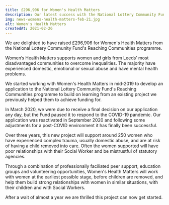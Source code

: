 ```yaml
---
title: £296,906 for Women's Health Matters
description: Our latest success with the National Lottery Community Fund's Reaching Communities programme will support women in Leeds who have experienced domestic abuse and may have their child put in care.
img: news-womens-health-matters-feb-21.jpg
alt: Women's Health Matters
createdAt: 2021-02-26
---
```


We are delighted to have raised £296,906 for Women's Health Matters from the National Lottery Community Fund's Reaching Communities programme.

Women’s Health Matters supports women and girls from Leeds’ most disadvantaged communities to overcome inequalities. The majority have experienced domestic, emotional or sexual abuse and have mental health problems.

We started working with Women's Health Matters in mid-2019 to develop an application to the National Lottery Community Fund's Reaching Communities programme to build on learning from an existing project we previously helped them to achieve funding for.

In March 2020, we were due to receive a final decision on our application any day, but the Fund paused it to respond to the COVID-19 pandemic. Our application was reactivated in September 2020 and following some adjustments for a post-COVID environment it has finally been successful.

Over three years, this new project will support around 250 women who have experienced complex trauma, usually domestic abuse, and are at risk of having a child removed into care. Often the women supported will have poor relationships with their Social Worker and be mistrustful of statutory agencies.

Through a combination of professionally faciliated peer support, education groups and volunteering opportunities, Women's Health Matters will work with women at the earliest possible stage, before children are removed, and help them build strong relationships with women in similar situations, with their children and with Social Workers.

After a wait of almost a year we are thrilled this project can now get started.

